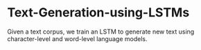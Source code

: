 # Text-Generation-using-LSTMs
Given a text corpus, we train an LSTM to generate new text using character-level and word-level language models.
